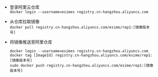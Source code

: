 - 登录阿里云仓库    
   ` docker login --username=esimes registry.cn-hangzhou.aliyuncs.com `
- 从仓库拉取镜像     
    ` docker pull registry.cn-hangzhou.aliyuncs.com/esime/rep1:[镜像版本号] `

- 将镜像推送至阿里仓库
   ```
   docker login --username=esimes registry.cn-hangzhou.aliyuncs.com
   docker tag [ImageId] registry.cn-hangzhou.aliyuncs.com/esime/rep1:[镜像版本号]
   sudo docker push registry.cn-hangzhou.aliyuncs.com/esime/rep1:[镜像版本号]
    ```